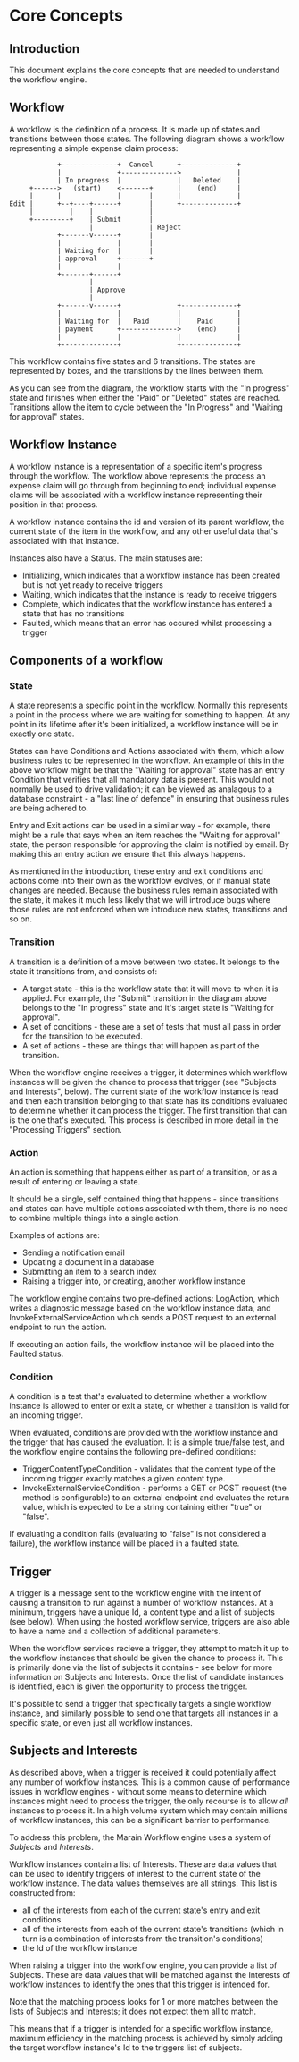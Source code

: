 # Core Concepts

## Introduction

This document explains the core concepts that are needed to understand the workflow engine.

## Workflow

A workflow is the definition of a process. It is made up of states and transitions between those states. The following diagram shows a  workflow representing a simple expense claim process:

```
            +--------------+  Cancel      +--------------+
            |              +-------------->              |
            | In progress  |              |   Deleted    |
     +------>   (start)    <-------+      |    (end)     |
     |      |              |       |      |              |
Edit |      +--+----+------+       |      +--------------+
     |         |    |              |
     +---------+    | Submit       |
                    |              | Reject
            +-------v------+       |
            |              |       |
            | Waiting for  |       |
            | approval     +-------+
            |              |
            +-------+------+
                    |
                    | Approve
                    |
            +-------v------+              +--------------+
            |              |              |              |
            | Waiting for  |   Paid       |    Paid      |
            | payment      +-------------->    (end)     |
            |              |              |              |
            +--------------+              +--------------+
```

This workflow contains five states and 6 transitions. The states are represented by boxes, and the transitions by the lines between them.

As you can see from the diagram, the workflow starts with the "In progress" state and finishes when either the "Paid" or "Deleted" states are reached. Transitions allow the item to cycle between the "In Progress" and "Waiting for approval" states.

## Workflow Instance

A workflow instance is a representation of a specific item's progress through the workflow. The workflow above represents the process an expense claim will go through from beginning to end; individual expense claims will be associated with a workflow instance representing their position in that process.

A workflow instance contains the id and version of its parent workflow, the current state of the item in the workflow, and any other useful data that's associated with that instance.

Instances also have a Status. The main statuses are:
- Initializing, which indicates that a workflow instance has been created but is not yet ready to receive triggers 
- Waiting, which indicates that the instance is ready to receive triggers
- Complete, which indicates that the workflow instance has entered a state that has no transitions
- Faulted, which means that an error has occured whilst processing a trigger

## Components of a workflow

### State

A state represents a specific point in the workflow. Normally this represents a point in the process where we are waiting for something to happen. At any point in its lifetime after it's been initialized, a workflow instance will be in exactly one state.

States can have Conditions and Actions associated with them, which allow business rules to be represented in the workflow. An example of this in the above workflow might be that the "Waiting for approval" state has an entry Condition that verifies that all mandatory data is present. This would not normally be used to drive validation; it can be viewed as analagous to a database constraint - a "last line of defence" in ensuring that business rules are being adhered to.

Entry and Exit actions can be used in a similar way - for example, there might be a rule that says when an item reaches the "Waiting for approval" state, the person responsible for approving the claim is notified by email. By making this an entry action we ensure that this always happens.

As mentioned in the introduction, these entry and exit conditions and actions come into their own as the workflow evolves, or if manual state changes are needed. Because the business rules remain associated with the state, it makes it much less likely that we will introduce bugs where those rules are not enforced when we introduce new states, transitions and so on.

### Transition

A transition is a definition of a move between two states. It belongs to the state it transitions from, and consists of:
- A target state - this is the workflow state that it will move to when it is applied. For example, the "Submit" transition in the diagram above belongs to the "In progress" state and it's target state is "Waiting for approval".
- A set of conditions - these are a set of tests that must all pass in order for the transition to be executed.
- A set of actions - these are things that will happen as part of the transition.

When the workflow engine receives a trigger, it determines which workflow instances will be given the chance to process that trigger (see "Subjects and Interests", below). The current state of the workflow instance is read and then each transition belonging to that state has its conditions evaluated to determine whether it can process the trigger. The first transition that can is the one that's executed. This process is described in more detail in the "Processing Triggers" section.

### Action

An action is something that happens either as part of a transition, or as a result of entering or leaving a state.

It should be a single, self contained thing that happens - since transitions and states can have multiple actions associated with them, there is no need to combine multiple things into a single action.

Examples of actions are:
- Sending a notification email
- Updating a document in a database
- Submitting an item to a search index
- Raising a trigger into, or creating, another workflow instance

The workflow engine contains two pre-defined actions: LogAction, which writes a diagnostic message based on the workflow instance data, and InvokeExternalServiceAction which sends a POST request to an external endpoint to run the action.

If executing an action fails, the workflow instance will be placed into the Faulted status.

### Condition

A condition is a test that's evaluated to determine whether a workflow instance is allowed to enter or exit a state, or whether a transition is valid for an incoming trigger.

When evaluated, conditions are provided with the workflow instance and the trigger that has caused the evaluation. It is a simple true/false test, and the workflow engine contains the following pre-defined conditions:
- TriggerContentTypeCondition - validates that the content type of the incoming trigger exactly matches a given content type.
- InvokeExternalServiceCondition - performs a GET or POST request (the method is configurable) to an external endpoint and evaluates the return value, which is expected to be a string containing either "true" or "false".

If evaluating a condition fails (evaluating to "false" is not considered a failure), the workflow instance will be placed in a faulted state.

## Trigger

A trigger is a message sent to the workflow engine with the intent of causing a transition to run against a number of workflow instances. At a minimum, triggers have a unique Id, a content type and a list of subjects (see below). When using the hosted workflow service, triggers are also able to have a name and a collection of additional parameters.

When the workflow services recieve a trigger, they attempt to match it up to the workflow instances that should be given the chance to process it. This is primarily done via the list of subjects it contains - see below for more information on Subjects and Interests. Once the list of candidate instances is identified, each is given the opportunity to process the trigger.

It's possible to send a trigger that specifically targets a single workflow instance, and similarly possible to send one that targets all instances in a specific state, or even just all workflow instances.

## Subjects and Interests

As described above, when a trigger is received it could potentially affect any number of workflow instances. This is a common cause of performance issues in workflow engines -  without some means to determine which instances might need to process the trigger, the only recourse is to allow _all_ instances to process it. In a high volume system which may contain millions of workflow instances, this can be a significant barrier to performance.

To address this problem, the Marain Workflow engine uses a system of *Subjects* and *Interests*.

Workflow instances contain a list of Interests. These are data values that can be used to identify triggers of interest to the current state of the workflow instance. The data values themselves are all strings. This list is constructed from:
- all of the interests from each of the current state's entry and exit conditions
- all of the interests from each of the current state's transitions (which in turn is a combination of interests from the transition's conditions)
- the Id of the workflow instance

When raising a trigger into the workflow engine, you can provide a list of Subjects. These are data values that will be matched against the Interests of workflow instances to identify the ones that this trigger is intended for.

Note that the matching process looks for 1 or more matches between the lists of Subjects and Interests; it does not expect them all to match.

This means that if a trigger is intended for a specific workflow instance, maximum efficiency in the matching process is achieved by simply adding the target workflow instance's Id to the triggers list of subjects.